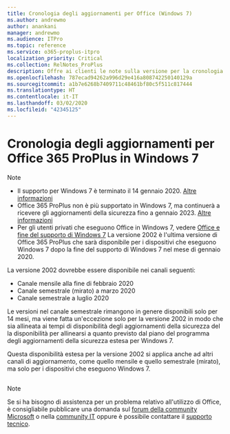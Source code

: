 ```yaml
---
title: Cronologia degli aggiornamenti per Office (Windows 7)
ms.author: andrewmo
author: anankani
manager: andrewmo
ms.audience: ITPro
ms.topic: reference
ms.service: o365-proplus-itpro
localization_priority: Critical
ms.collection: RelNotes_ProPlus
description: Offre ai clienti le note sulla versione per la cronologia degli aggiornamenti per Office 365 ProPlus per Windows 7
ms.openlocfilehash: 787ecad94262a996d29e416a808742250140129a
ms.sourcegitcommit: a1b7e6268b7409711c48461bf80c5f511c817444
ms.translationtype: HT
ms.contentlocale: it-IT
ms.lasthandoff: 03/02/2020
ms.locfileid: "42345125"
---
```

# <a name="update-history-for-office-365-proplus-on-windows-7"></a>Cronologia degli aggiornamenti per Office 365 ProPlus in Windows 7 

 > [!NOTE]
>
>- Il supporto per Windows 7 è terminato il 14 gennaio 2020. [Altre informazioni](https://www.microsoft.com/microsoft-365/windows/end-of-windows-7-support?rtc=1)
>- Office 365 ProPlus non è più supportato in Windows 7, ma continuerà a ricevere gli aggiornamenti della sicurezza fino a gennaio 2023. [Altre informazioni](https://docs.microsoft.com/DeployOffice/windows-7-support)
>- Per gli utenti privati che eseguono Office in Windows 7, vedere [Office e fine del supporto di Windows 7](https://support.office.com/en-us/article/windows-7-end-of-support-and-office-78f20fab-b57b-44d7-8368-06a8493f3cb9?ui=en-US&rs=en-US&ad=US)
La versione 2002 è l'ultima versione di Office 365 ProPlus che sarà disponibile per i dispositivi che eseguono Windows 7 dopo la fine del supporto di Windows 7 nel mese di gennaio 2020.  

La versione 2002 dovrebbe essere disponibile nei canali seguenti:
- Canale mensile alla fine di febbraio 2020
- Canale semestrale (mirato) a marzo 2020
- Canale semestrale a luglio 2020

Le versioni nel canale semestrale rimangono in genere disponibili solo per 14 mesi, ma viene fatta un'eccezione solo per la versione 2002 in modo che sia allineata ai tempi di disponibilità degli aggiornamenti della sicurezza del la disponibilità per allinearsi a quanto previsto dal piano del programma degli aggiornamenti della sicurezza estesa per Windows 7.

Questa disponibilità estesa per la versione 2002 si applica anche ad altri canali di aggiornamento, come quello mensile e quello semestrale (mirato), ma solo per i dispositivi che eseguono Windows 7.

##


[//]: # (NON RIMUOVERE)




> [!NOTE]
> Se si ha bisogno di assistenza per un problema relativo all'utilizzo di Office, è consigliabile pubblicare una domanda sul [forum della community Microsoft](https://answers.microsoft.com/) o nella [community IT](https://techcommunity.microsoft.com/) oppure è possibile contattare il [supporto tecnico](https://support.microsoft.com/contactus).
